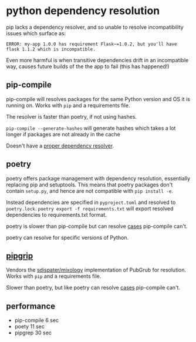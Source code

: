 # python dependency resolution

pip lacks a dependency resolver, and so unable to resolve incompatibility issues which surface as:
 
```
ERROR: my-app 1.0.0 has requirement Flask~=1.0.2, but you'll have flask 1.1.2 which is incompatible.
```
 
Even more harmful is when transitive dependencies drift in an incompatible way, causes future builds of the the app to fail (this has happened!)

## pip-compile

pip-compile will resolves packages for the same Python version and OS it is running on. Works with `pip` and a requirements file.

The resolver is faster than poetry, if not using hashes.

`pip-compile --generate-hashes` will generate hashes which takes a lot longer if packages are not already in the cache

Doesn't have a [proper dependency resolver](https://github.com/jazzband/pip-tools/issues/1187#issuecomment-663993125).

## poetry

poetry offers package management with dependency resolution, essentially replacing pip and setuptools. This means that poetry packages don't contain `setup.py`, and hence are not compatible with `pip install -e`.

Instead dependencies are specified in `pyproject.toml` and resolved to `poetry.lock`. `poetry export -f requirements.txt` will export resolved dependencies to requirements.txt format.

poetry is slower than pip-compile but can resolve [cases](https://github.com/jazzband/pip-tools/issues/1187) pip-compile can't.

poetry can resolve for specific versions of Python.

## [pipgrip](https://github.com/ddelange/pipgrip)

Vendors the [sdispater/mixology](https://github.com/sdispater/mixology) implementation of PubGrub for resolution. Works with `pip` and a requirements file.

Slower than poetry, but like poetry can resolve [cases](https://github.com/jazzband/pip-tools/issues/1187) pip-compile can't.

## performance

* pip-compile 6 sec
* poety 11 sec
* pipgrep 30 sec
